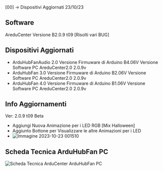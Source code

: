 [00] -> Dispositivi Aggiornati  23/10/23  

## Software
AreduCenter  Versione B2.0.9 t09 [Risolti vari BUG]  

## Dispositivi Aggiornati                              
- ArduHubFanAudio 2.0 Versione Firmuware di Arduino B4.06V Versione Software PC AreduCenter2.0 2.0.9v
- ArduHubFan 3.0 Versione Firmuware di Arduino B2.06V Versione Software PC AreduCenter2.0 2.0.9v
- ArduHubFan 4.0 Versione Firmuware di Arduino B1.06V Versione Software PC AreduCenter2.0 2.0.9v

## Info Aggiornamenti
Ver: 2.0.9 t09 Beta
- Aggiungi Nuova Animazione per i LED RGB [Mix Halloween]
- Aggiunto Bottone per Visualizzare le altre Animazioni per i LED
- ![Immagine 2023-10-23 001510](https://github.com/MastrMarco/ArduCenter/assets/76437833/77e52cf3-8f4a-4bdb-8763-8be6888e7405)


## Scheda Tecnica ArduHubFan PC
![Scheda Tecnica ArduCenter ArduHubFan PC](https://user-images.githubusercontent.com/76437833/226737407-9d30d4f6-7207-4f55-8824-64b31325b2ff.png)
